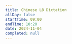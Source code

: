 ```yaml
---
title: Chinese L8 Dictation
allDay: false
startTime: 09:00
endTime: 10:20
date: 2024-11-04
completed: null
---
```

